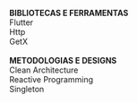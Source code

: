 <b> BIBLIOTECAS E FERRAMENTAS </b>
<br>
Flutter
<br>
Http
<br>
GetX
<br>
<br>
<b> METODOLOGIAS E DESIGNS </b>
<br>
Clean Architecture 
<br>
Reactive Programming
<br>
Singleton
<br>
